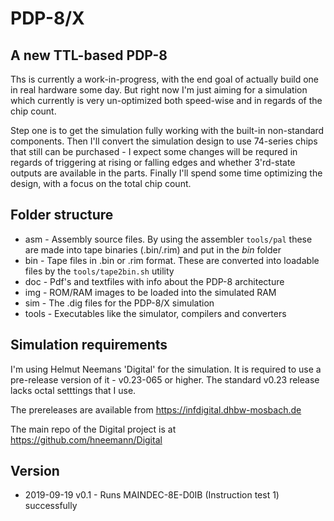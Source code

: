 # PDP-8/X

## A new TTL-based PDP-8

Ths is currently a work-in-progress, with the end goal of actually build one in real hardware some day. But right now I'm just aiming for a simulation which currently is very un-optimized both speed-wise and in regards of the chip count.

Step one is to get the simulation fully working with the built-in non-standard components.  Then I'll convert the simulation design to use 74-series chips that still can be purchased - I expect some changes will be requred in regards of triggering at rising or falling edges and whether 3'rd-state outputs are available in the parts. Finally I'll spend some time optimizing the design, with a focus on the total chip count.

## Folder structure
- asm - Assembly source files. By using the assembler `tools/pal` these are made into tape binaries (.bin/.rim) and put in the *bin* folder
- bin - Tape files in .bin or .rim format. These are converted into loadable files by the `tools/tape2bin.sh` utility
- doc - Pdf's and textfiles with info about the PDP-8 architecture
- img - ROM/RAM images to be loaded into the simulated RAM
- sim - The .dig files for the PDP-8/X simulation 
- tools - Executables like the simulator, compilers and converters

## Simulation requirements
I'm using Helmut Neemans 'Digital' for the simulation. It is required to use a pre-release version of it - v0.23-065 or higher. The standard v0.23 release lacks octal setttings that I use.

The prereleases are available from https://infdigital.dhbw-mosbach.de

The main repo of the Digital project is at https://github.com/hneemann/Digital

## Version
- 2019-09-19 v0.1 - Runs MAINDEC-8E-D0IB (Instruction test 1) successfully
 